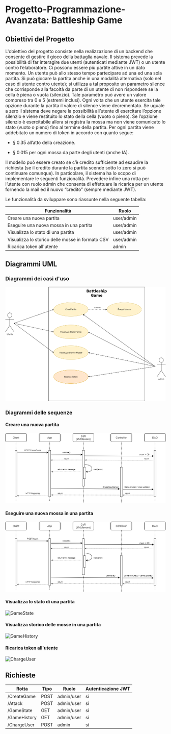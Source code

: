 # Progetto-Programmazione-Avanzata: Battleship Game
## Obiettivi del Progetto
L'obiettivo del progetto consiste nella realizzazione di un backend che consente di gestire il gioco della battaglia navale. Il sistema prevede la possibilità di far interagire due utenti (autenticati mediante JWT) o un utente contro l’elaboratore. Ci possono essere più partite attive in un dato momento. Un utente può allo stesso tempo partecipare ad una ed una sola partita. Si può giocare la partita anche in una modalità alternativa (solo nel caso di utente contro utente); si utilizza a tal proposito un parametro silence che corrisponde alla facoltà da parte di un utente di non rispondere se la cella è piena o vuota (silenzio). Tale parametro può avere un valore compreso tra 0 e 5 (estremi inclusi). Ogni volta che un utente esercita tale opzione durante la partita il valore di silence viene decrementato. Se uguale a zero il sistema deve negare la possibilità all’utente di esercitare l’opzione silenzio e viene restituito lo stato della cella (vuoto o pieno). Se l’opzione silenzio è esercitabile allora si registra la mossa ma non viene comunicato lo stato (vuoto o pieno) fino al termine della partita. Per ogni partita viene addebitato un numero di token in accordo con quanto segue:

- § 0.35 all’atto della creazione.

- § 0.015 per ogni mossa da parte degli utenti (anche IA).

Il modello può essere creato se c’è credito sufficiente ad esaudire la richiesta (se il credito durante la partita scende sotto lo zero si può continuare comunque).
In particolare, il sistema ha lo scopo di implementare le seguenti funzionalità. Prevedere infine una rotta per l’utente con ruolo admin che consenta di effettuare la ricarica per un utente fornendo la mail ed il nuovo “credito” (sempre mediante JWT).

Le funzionalità da sviluppare sono riassunte nella seguente tabella:

|     Funzionalità  | Ruolo |
| ------------- | ------------- |
| Creare una nuova partita  | user/admin |
| Eseguire una nuova mossa in una partita  |  user/admin |
| Visualizza lo stato di una partita  | user/admin |
| Visualizza lo storico delle mosse in formato CSV | user/admin  |
| Ricarica token all'utente  | admin  |

## Diagrammi UML
### Diagrammi dei casi d'uso
![use_case_diagram](images/UseCases.png)
### Diagrammi delle sequenze
#### Creare una nuova partita
![CreateGame](images/1.CreateGame.png)
#### Eseguire una nuova mossa in una partita
![Attack](images/2.Attack.png)
#### Visualizza lo stato di una partita
![GameState](images/GameState.png)
#### Visualizza storico delle mosse in una partita
![GameHistory](images/GameHistory.png)
#### Ricarica token all'utente
![ChargeUser](images/ChargeUser.png)

## Richieste
|Rotta| Tipo |Ruolo| Autenticazione JWT	|
| ------------- | ------------- |------------- | ------------- |
| /CreateGame | POST |	admin/user | sì |
| /Attack | POST | admin/user | sì |
| /GameState | GET |	admin/user | sì |
| /GameHistory | GET | admin/user | sì |
| /ChargeUser | POST |	admin | sì |

